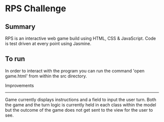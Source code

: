 # RPS Challenge

Summary
-------

RPS is an interactive web game build using HTML, CSS & JavaScript. Code is test driven at every point using Jasmine.

To run
----

In order to interact with the program you can run the command 'open game.html' from within the src directory.

Improvements

----
Game currently displays instructions and a field to input the user turn. Both the game and the turn logic is currently held in each class within the model but the outcome of the game does not get sent to the view for the user to see.
